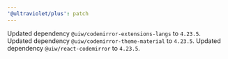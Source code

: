 ```yaml
---
'@ultraviolet/plus': patch
---
```


Updated dependency `@uiw/codemirror-extensions-langs` to `4.23.5`.
Updated dependency `@uiw/codemirror-theme-material` to `4.23.5`.
Updated dependency `@uiw/react-codemirror` to `4.23.5`.
